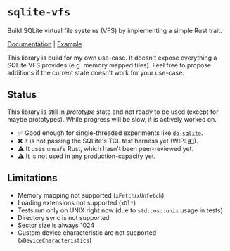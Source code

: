 # `sqlite-vfs`

Build SQLite virtual file systems (VFS) by implementing a simple Rust trait.

[Documentation](https://docs.rs/sqlite-vfs) | [Example](https://github.com/rkusa/sqlite-vfs/blob/main/examples/fs.rs)

This library is build for my own use-case. It doesn't expose everything a SQLite VFS provides (e.g. memory mapped files). Feel free to propose additions if the current state doesn't work for your use-case.

## Status

This library is still in _prototype_ state and not ready to be used (except for maybe prototypes). While progress will be slow, it is actively worked on.

- ✅ Good enough for single-threaded experiments like [`do-sqlite`](https://github.com/rkusa/do-sqlite).
- ❌ It is not passing the SQLite's TCL test harness yet (WIP: [#1](https://github.com/rkusa/sqlite-vfs/pull/1)).
- ⚠️ It uses `unsafe` Rust, which hasn't been peer-reviewed yet.
- ⚠️ It is not used in any production-capacity yet.

## Limitations

- Memory mapping not supported (`xFetch`/`xUnfetch`)
- Loading extensions not supported (`xDl*`)
- Tests run only on UNIX right now (due to `std::os::unix` usage in tests)
- Directory sync is not supported
- Sector size is always 1024
- Custom device characteristic are not supported (`xDeviceCharacteristics`)
